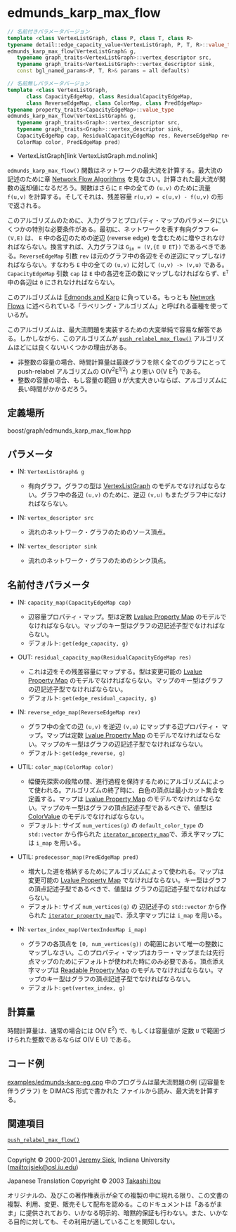 # edmunds_karp_max_flow
```cpp
// 名前付きパラメータバージョン
template <class VertexListGraph, class P, class T, class R>
typename detail::edge_capacity_value<VertexListGraph, P, T, R>::value_type
edmunds_karp_max_flow(VertexListGraph& g, 
   typename graph_traits<VertexListGraph>::vertex_descriptor src,
   typename graph_traits<VertexListGraph>::vertex_descriptor sink,
   const bgl_named_params<P, T, R>& params = all defaults)

// 名前無しパラメータバージョン
template <class VertexListGraph, 
	  class CapacityEdgeMap, class ResidualCapacityEdgeMap,
	  class ReverseEdgeMap, class ColorMap, class PredEdgeMap>
typename property_traits<CapacityEdgeMap>::value_type
edmunds_karp_max_flow(VertexListGraph& g, 
   typename graph_traits<Graph>::vertex_descriptor src,
   typename graph_traits<Graph>::vertex_descriptor sink,
   CapacityEdgeMap cap, ResidualCapacityEdgeMap res, ReverseEdgeMap rev, 
   ColorMap color, PredEdgeMap pred)
```
* VertexListGraph[link VertexListGraph.md.nolink]

`edmunds_karp_max_flow()` 関数はネットワークの最大流を計算する。最大流の記述のために章 [Network Flow Algorithms](graph_theory_review.md#network-flow-algorithms) を見なさい。計算された最大流が関数の返却値になるだろう。関数はさらに `E` 中の全ての `(u,v)` のために流量 `f(u,v)` を計算する。そしてそれは、残差容量 `r(u,v) = c(u,v) - f(u,v)` の形で返される。

このアルゴリズムのために、入力グラフとプロパティ・マップのパラメータにいくつかの特別な必要条件がある。最初に、ネットワークを表す有向グラフ `G=(V,E)` は、 `E` 中の各辺のための逆辺 (reverse edge) を含むために増やされなければならない。換言すれば、入力グラフは <code>G<sub>in</sub> = (V,{E U ET})</code> であるべきである。`ReverseEdgeMap` 引数 `rev` は元のグラフ中の各辺をその逆辺にマップしなければならない。すなわち `E` 中の全ての `(u,v)` に対して `(u,v) -> (v,u)` である。`CapacityEdgeMap` 引数 `cap` は `E` 中の各辺を正の数にマップしなければならず、<code>E<sup>T</sup></code> 中の各辺は `0` にされなければならない。

このアルゴリズムは [Edmonds and Karp](bibliography.md#edmonds72:_improvements_netflow) に負っている。もっとも [Network Flows](bibliography.md#ahuja93:_network_flows) に述べられている「ラベリング・アルゴリズム」と呼ばれる亜種を使っているが。

このアルゴリズムは、最大流問題を実装するための大変単純で容易な解答である。しかしながら、このアルゴリズムが [`push_relabel_max_flow()`](push_relabel_max_flow.md.nolink) アルゴリズムほどには良くないいくつかの理由がある。

- 非整数の容量の場合、時間計算量は最疎グラフを除く全てのグラフにとって push-relabel アルゴリズムの O(V<sup>2</sup>E<sup>1/2</sup>) より悪い O(V E<sup>2</sup>) である。
- 整数の容量の場合、もし容量の範囲 `U` が大変大きいならば、アルゴリズムに長い時間がかかるだろう。


## 定義場所
boost/graph/edmunds_karp_max_flow.hpp


## パラメータ
- IN: `VertexListGraph& g`
	- 有向グラフ。グラフの型は [VertexListGraph](VertexListGraph.md.nolink) のモデルでなければならない。グラフ中の各辺 `(u,v)` のために、逆辺 `(v,u)` もまたグラフ中になければならない。

- IN: `vertex_descriptor src`
	- 流れのネットワーク・グラフのためのソース頂点。

- IN: `vertex_descriptor sink`
	- 流れのネットワーク・グラフのためのシンク頂点。


## 名前付きパラメータ
- IN: `capacity_map(CapacityEdgeMap cap)`
	- 辺容量プロパティ・マップ。型は定数 [Lvalue Property Map](../property_map/LvaluePropertyMap.md.nolink) のモデルでなければならない。マップのキー型はグラフの辺記述子型でなければならない。
	- デフォルト: `get(edge_capacity, g)`

- OUT: `residual_capacity_map(ResidualCapacityEdgeMap res)`
	- これは辺をその残差容量にマップする。型は変更可能の [Lvalue Property Map](../property_map/LvaluePropertyMap.md.nolink) のモデルでなければならない。マップのキー型はグラフの辺記述子型でなければならない。 
	- デフォルト: `get(edge_residual_capacity, g)`

- IN: `reverse_edge_map(ReverseEdgeMap rev)`
	- グラフ中の全ての辺 `(u,v)` を逆辺 `(v,u)` にマップする辺プロパティ・ マップ。マップは定数 [Lvalue Property Map](../property_map/LvaluePropertyMap.md.nolink) のモデルでなければならない。マップのキー型はグラフの辺記述子型でなければならない。
	- デフォルト: `get(edge_reverse, g)`

- UTIL: `color_map(ColorMap color)`
	- 幅優先探索の段階の間、進行過程を保持するためにアルゴリズムによって使われる。アルゴリズムの終了時に、白色の頂点は最小カット集合を定義する。マップは [Lvalue Property Map](../property_map/LvaluePropertyMap.md.nolink) のモデルでなければならない。マップのキー型はグラフの頂点記述子型であるべきで、値型は [ColorValue](ColorValue.md) のモデルでなければならない。
	- デフォルト: サイズ `num_vertices(g)` の `default_color_type` の `std::vector` から作られた [`iterator_property_map`](../property_map/iterator_property_map.md.nolink)で、添え字マップには `i_map` を用いる。

- UTIL: `predecessor_map(PredEdgeMap pred)`
	- 増大した道を格納するためにアルゴリズムによって使われる。マップは変更可能の [Lvalue Property Map](../property_map/LvaluePropertyMap.md.nolink) でなければならない。キー型はグラフの頂点記述子型であるべきで、値型は グラフの辺記述子型でなければならない。
	- デフォルト: サイズ `num_vertices(g)` の 辺記述子の `std::vector` から作られた [`iterator_property_map`](../property_map/iterator_property_map.md.nolink)で、添え字マップには `i_map` を用いる。

- IN: `vertex_index_map(VertexIndexMap i_map)`
	- グラフの各頂点を `[0, num_vertices(g))` の範囲において唯一の整数にマップしなさい。このプロパティ・マップはカラー・マップまたは先行点マップのためにデフォルトが使われた時にのみ必要である。頂点添え字マップは [Readable Property Map](../property_map/ReadablePropertyMap.md.nolink) のモデルでなければならない。マップのキー型はグラフの頂点記述子型でなければならない。
	- デフォルト: `get(vertex_index, g)`


## 計算量
時間計算量は、通常の場合には O(V E<sup>2</sup>) で、もしくは容量値が 定数 `U` で範囲づけられた整数であるならば O(V E U) である。


## コード例
[examples/edmunds-karp-eg.cpp](examples/edmunds-karp-eg.cpp.md) 中のプログラムは最大流問題の例 (辺容量を伴うグラフ) を DIMACS 形式で書かれた ファイルから読み、最大流を計算する。


## 関連項目
[`push_relabel_max_flow()`](push_relabel_max_flow.md.nolink)


***
Copyright © 2000-2001 [Jeremy Siek](http://www.boost.org/doc/libs/1_31_0/people/jeremy_siek.htm), Indiana University (<mailto:jsiek@osl.iu.edu>)

Japanese Translation Copyright © 2003 [Takashi Itou](mailto:takashi-it@po6.nsk.ne.jp)

オリジナルの、及びこの著作権表示が全ての複製の中に現れる限り、この文書の複製、利用、変更、販売そして配布を認める。このドキュメントは「あるがまま」に提供されており、いかなる明示的、暗黙的保証も行わない。また、いかなる目的に対しても、その利用が適していることを関知しない。

